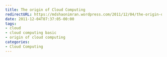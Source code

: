 ```yaml
---
title: The origin of Cloud Computing
redirectURL: https://mdshaonimran.wordpress.com/2011/12/04/the-origin-of-cloud-computing/
date: 2011-12-04T07:37:05-00:00
tags:
- cloud
- cloud computing basic
- origin of cloud computing
categories:
- Cloud Computing
---
```

